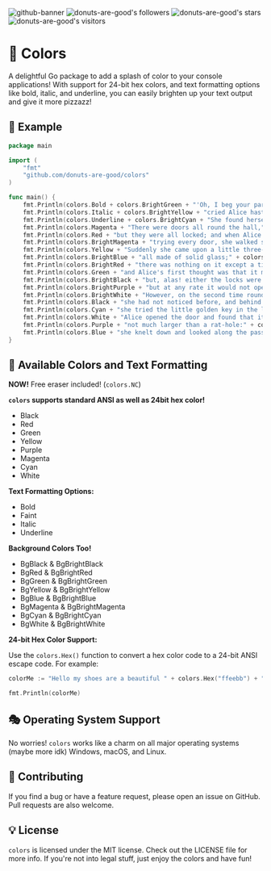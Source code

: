 ![github-banner](https://user-images.githubusercontent.com/96031819/229327991-15ff4ce6-11ef-48eb-bc64-c5e28b46e885.png)
![donuts-are-good's followers](https://img.shields.io/github/followers/donuts-are-good?&color=555&style=for-the-badge&label=followers) ![donuts-are-good's stars](https://img.shields.io/github/stars/donuts-are-good?affiliations=OWNER%2CCOLLABORATOR&color=555&style=for-the-badge) ![donuts-are-good's visitors](https://komarev.com/ghpvc/?username=donuts-are-good&color=555555&style=for-the-badge&label=visitors)

# 🌈 Colors

A delightful Go package to add a splash of color to your console applications! With support for 24-bit hex colors, and text formatting options like bold, italic, and underline, you can easily brighten up your text output and give it more pizzazz!

## 🥳 Example

```go 
package main

import (
	"fmt"
	"github.com/donuts-are-good/colors"
)

func main() {
	fmt.Println(colors.Bold + colors.BrightGreen + "'Oh, I beg your pardon!'" + colors.NC)
	fmt.Println(colors.Italic + colors.BrightYellow + "cried Alice hastily, afraid that she had hurt the poor animal's feelings." + colors.NC)
	fmt.Println(colors.Underline + colors.BrightCyan + "She found herself in a long, low hall, which was lit up by a row of lamps hanging from the roof." + colors.NC)
	fmt.Println(colors.Magenta + "There were doors all round the hall," + colors.NC)
	fmt.Println(colors.Red + "but they were all locked; and when Alice had been all the way down one side and up the other," + colors.NC)
	fmt.Println(colors.BrightMagenta + "trying every door, she walked sadly down the middle, wondering how she was ever to get out again." + colors.NC)
	fmt.Println(colors.Yellow + "Suddenly she came upon a little three-legged table," + colors.NC)
	fmt.Println(colors.BrightBlue + "all made of solid glass;" + colors.NC)
	fmt.Println(colors.BrightRed + "there was nothing on it except a tiny golden key," + colors.NC)
	fmt.Println(colors.Green + "and Alice's first thought was that it might belong to one of the doors of the hall;" + colors.NC)
	fmt.Println(colors.BrightBlack + "but, alas! either the locks were too large, or the key was too small," + colors.NC)
	fmt.Println(colors.BrightPurple + "but at any rate it would not open any of them." + colors.NC)
	fmt.Println(colors.BrightWhite + "However, on the second time round, she came upon a low curtain" + colors.NC)
	fmt.Println(colors.Black + "she had not noticed before, and behind it was a little door about fifteen inches high:" + colors.NC)
	fmt.Println(colors.Cyan + "she tried the little golden key in the lock, and to her great delight it fitted!" + colors.NC)
	fmt.Println(colors.White + "Alice opened the door and found that it led into a small passage," + colors.NC)
	fmt.Println(colors.Purple + "not much larger than a rat-hole:" + colors.NC)
	fmt.Println(colors.Blue + "she knelt down and looked along the passage into the loveliest garden you ever saw." + colors.NC)
}

```
## 🍭 Available Colors and Text Formatting

**NOW!** Free eraser included! (`colors.NC`)

**`colors` supports standard ANSI as well as 24bit hex color!**

- Black  
- Red    
- Green  
- Yellow 
- Purple 
- Magenta
- Cyan   
- White  

**Text Formatting Options:**

- Bold
- Faint
- Italic
- Underline

**Background Colors Too!**

- BgBlack & BgBrightBlack
- BgRed & BgBrightRed
- BgGreen & BgBrightGreen
- BgYellow & BgBrightYellow
- BgBlue & BgBrightBlue
- BgMagenta & BgBrightMagenta
- BgCyan & BgBrightCyan
- BgWhite & BgBrightWhite

**24-bit Hex Color Support:**

Use the `colors.Hex()` function to convert a hex color code to a 24-bit ANSI escape code. For example:

```go
colorMe := "Hello my shoes are a beautiful " + colors.Hex("ffeebb") + "off-white" + colors.NC + " color and the laces are " + colors.Hex("ab2f93") + "darker."

fmt.Println(colorMe)
```

## 🎭 Operating System Support

No worries! `colors` works like a charm on all major operating systems (maybe more idk) Windows, macOS, and Linux.

## 💖 Contributing
If you find a bug or have a feature request, please open an issue on GitHub. Pull requests are also welcome.

## 💡 License
`colors` is licensed under the MIT license. Check out the LICENSE file for more info. If you're not into legal stuff, just enjoy the colors and have fun! 
